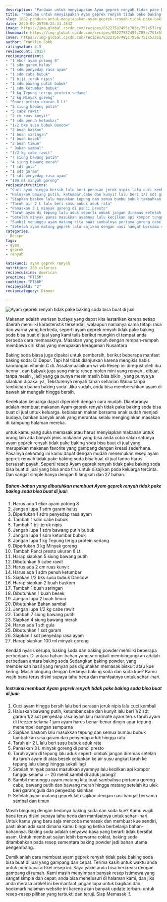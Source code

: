 ```yaml
---
description: "Panduan untuk menyiapakan Ayam geprek renyah tidak pake baking soda bisa buat di jual Terbukti"
title: "Panduan untuk menyiapakan Ayam geprek renyah tidak pake baking soda bisa buat di jual Terbukti"
slug: 1082-panduan-untuk-menyiapakan-ayam-geprek-renyah-tidak-pake-baking-soda-bisa-buat-di-jual-terbukti
date: 2020-09-25T08:24:34.484Z
image: https://img-global.cpcdn.com/recipes/85227587495c785e/751x532cq70/ayam-geprek-renyah-tidak-pake-baking-soda-bisa-buat-di-jual-foto-resep-utama.jpg
thumbnail: https://img-global.cpcdn.com/recipes/85227587495c785e/751x532cq70/ayam-geprek-renyah-tidak-pake-baking-soda-bisa-buat-di-jual-foto-resep-utama.jpg
cover: https://img-global.cpcdn.com/recipes/85227587495c785e/751x532cq70/ayam-geprek-renyah-tidak-pake-baking-soda-bisa-buat-di-jual-foto-resep-utama.jpg
author: Franklin Cobb
ratingvalue: 4.5
reviewcount: 20154
recipeingredient:
- "1 ekor ayam potong 8"
- "1 sdm garam halus"
- "1 sdm penyedap rasa ayam"
- "1 sdm cabe bubuk"
- "1 biji jeruk nipis"
- "1 sdm bawang putih bubuk"
- "1 sdm ketumbar bubuk"
- "1 kg Tepung terigu protein sedang"
- "3 kg Minyak goreng"
- "Panci presto ukuran 8 Lt"
- "5 siung bawang putih"
- "5 cabe rawit"
- "2 cm ruas kunyit"
- "1 sdm penuh ketumbar"
- "1/2 bks susu bubuk Dancow"
- "2 buah baskom"
- "1 buah saringan"
- "1 buah besek"
- "2 buah timun"
- " Bahan sambal"
- "1/2 kg cabe rawit"
- "7 siung bawang putih"
- "4 siung bawang merah"
- "1 sdt gula"
- "1 sdt garam"
- "1 sdt penyedap rasa ayam"
- "100 ml minyak goreng"
recipeinstructions:
- "Cuci ayam hingga bersih lalu beri perasan jeruk nipis lalu cuci kembali"
- "Haluskan bawang putih, ketumbar,cabe dan kunyit lalu beri 1/2 sdt garam 1/2 sdt penyedap rasa ayam lalu marinate ayam terus taruh ayam di freezer selama 1 jam ayam harus benar-benar dingin agar tepung menempel dengan sempurna"
- "Siapkan baskom lalu masukkan tepung dan semua bumbu bubuk tambahkan sisa garam dan penyedap aduk hingga rata"
- "Taruh air 2 L lalu beri susu bubuk aduk rata"
- "Panaskan 3 L minyak goreng di panci presto"
- "Taruh ayam di tepung lalu aduk seperti ombak jangan diremas setelah itu taruh ayam di atas besek celupkan ke air susu angkat taruh ke tepung lalu ulangi hingga sekali lagi"
- "Setelah minyak panas masukkan ayamnya lalu kecilkan api kompor tunggu selama +- 20 menit sambil di aduk jarang2"
- "Sambil menunggu ayam matang kita buat sambalnya pertama goreng cabe, bawang putih dan bawang merah hingga matang setelah itu ulek beri garam,gula dan penyedap sisihkan"
- "Setelah ayam matang geprek lalu sajikan dengan nasi hangat bersama sambal dan timun"
categories:
- Recipe
tags:
- ayam
- geprek
- renyah

katakunci: ayam geprek renyah 
nutrition: 280 calories
recipecuisine: American
preptime: "PT15M"
cooktime: "PT56M"
recipeyield: "2"
recipecategory: Dinner

---
```



![Ayam geprek renyah tidak pake baking soda bisa buat di jual](https://img-global.cpcdn.com/recipes/85227587495c785e/751x532cq70/ayam-geprek-renyah-tidak-pake-baking-soda-bisa-buat-di-jual-foto-resep-utama.jpg)

Makanan adalah warisan budaya yang dapat kita lestarikan karena setiap daerah memiliki karasteristik tersendiri, walaupun namanya sama tetapi rasa dan warna yang berbeda, seperti ayam geprek renyah tidak pake baking soda bisa buat di jual yang kami tulis berikut mungkin di tempat anda berbeda cara memasaknya. Masakan yang penuh dengan rempah-rempah membawa ciri khas yang merupakan keragaman Nusantara

Baking soda biasa juga dipakai untuk pembersih, berikut beberapa manfaat baking soda: Di Dapur. Tapi hal tidak dianjurkan karena mengikis habis kandungan vitamin C di. Assalamualaikum wr wb Resep ini direqust oleh ibu henny , dan babyak juga yang minta resep molen mini yang renyah , dibuat tanpa mesin , jadi yang ga punya mesin masih bisa bikin , yang punya ya silahkan dipakai ya, Teksturenya renyah tahan seharian Walau tanpa tambahan bahan baking soda. Jika sudah, anda bisa membersihkan ayam di bawah air mengalir hingga bersih.

Kedekatan keluarga dapat diperoleh dengan cara mudah. Diantaranya adalah membuat makanan Ayam geprek renyah tidak pake baking soda bisa buat di jual untuk keluarga. kebiasaan makan bersama anak sudah menjadi budaya, bahkan banyak anak yang merantau selalu menginginkan masakan di kampung halaman mereka.

untuk kamu yang suka memasak atau harus menyiapkan makanan untuk orang lain ada banyak jenis makanan yang bisa anda coba salah satunya ayam geprek renyah tidak pake baking soda bisa buat di jual yang merupakan makanan favorite yang gampang dengan kreasi sederhana. Pasalnya sekarang ini kamu dapat dengan mudah menemukan resep ayam geprek renyah tidak pake baking soda bisa buat di jual tanpa harus bersusah payah.
Seperti resep Ayam geprek renyah tidak pake baking soda bisa buat di jual yang bisa anda tiru untuk disajikan pada keluarga tercinta. Dan sangat simple hanya dengan 9 langkah dan 27 bahan.


<!--inarticleads1-->

##### Bahan-bahan yang dibutuhkan membuat Ayam geprek renyah tidak pake baking soda bisa buat di jual:

1. Harus ada 1 ekor ayam potong 8
1. Jangan lupa 1 sdm garam halus
1. Diperlukan 1 sdm penyedap rasa ayam
1. Tambah 1 sdm cabe bubuk
1. Tambah 1 biji jeruk nipis
1. Jangan lupa 1 sdm bawang putih bubuk
1. Jangan lupa 1 sdm ketumbar bubuk
1. Jangan lupa 1 kg Tepung terigu protein sedang
1. Diperlukan 3 kg Minyak goreng
1. Tambah Panci presto ukuran 8 Lt
1. Harap siapkan 5 siung bawang putih
1. Dibutuhkan 5 cabe rawit
1. Harus ada 2 cm ruas kunyit
1. Harus ada 1 sdm penuh ketumbar
1. Siapkan 1/2 bks susu bubuk Dancow
1. Harap siapkan 2 buah baskom
1. Tambah 1 buah saringan
1. Dibutuhkan 1 buah besek
1. Jangan lupa 2 buah timun
1. Dibutuhkan  Bahan sambal
1. Jangan lupa 1/2 kg cabe rawit
1. Tambah 7 siung bawang putih
1. Siapkan 4 siung bawang merah
1. Harus ada 1 sdt gula
1. Dibutuhkan 1 sdt garam
1. Siapkan 1 sdt penyedap rasa ayam
1. Harap siapkan 100 ml minyak goreng


Kendati nyaris serupa, baking soda dan baking powder memiliki beberapa perbedaan. Di antara bahan-bahan yang seringkali membingungkan adalah perbedaan antara baking soda Sedangkan baking powder, yang memberikan hasil yang renyah pas digunakan memasak biskuit atau kue kering. Masih bingung dengan bedanya baking soda dan soda kue? Kamu wajib baca terus disini supaya tahu beda dan manfaatnya untuk sehari-hari. 

<!--inarticleads2-->

##### Instruksi membuat  Ayam geprek renyah tidak pake baking soda bisa buat di jual:

1. Cuci ayam hingga bersih lalu beri perasan jeruk nipis lalu cuci kembali
1. Haluskan bawang putih, ketumbar,cabe dan kunyit lalu beri 1/2 sdt garam 1/2 sdt penyedap rasa ayam lalu marinate ayam terus taruh ayam di freezer selama 1 jam ayam harus benar-benar dingin agar tepung menempel dengan sempurna
1. Siapkan baskom lalu masukkan tepung dan semua bumbu bubuk tambahkan sisa garam dan penyedap aduk hingga rata
1. Taruh air 2 L lalu beri susu bubuk aduk rata
1. Panaskan 3 L minyak goreng di panci presto
1. Taruh ayam di tepung lalu aduk seperti ombak jangan diremas setelah itu taruh ayam di atas besek celupkan ke air susu angkat taruh ke tepung lalu ulangi hingga sekali lagi
1. Setelah minyak panas masukkan ayamnya lalu kecilkan api kompor tunggu selama +- 20 menit sambil di aduk jarang2
1. Sambil menunggu ayam matang kita buat sambalnya pertama goreng cabe, bawang putih dan bawang merah hingga matang setelah itu ulek beri garam,gula dan penyedap sisihkan
1. Setelah ayam matang geprek lalu sajikan dengan nasi hangat bersama sambal dan timun


Masih bingung dengan bedanya baking soda dan soda kue? Kamu wajib baca terus disini supaya tahu beda dan manfaatnya untuk sehari-hari. Untuk kamu yang baru saja mencoba memasak dan membuat kue sendiri, pasti akan ada saat dimana kamu bingung ketika berbelanja bahan-bahannya. Baking soda adalah senyawa basa yang berarti tidak bersifat asam. Untuk membuat sajian lebih berwarna coklat, baking soda ditambahkan pada resep sementara baking powder jadi bahan utama pengembang. 

Demikianlah cara membuat ayam geprek renyah tidak pake baking soda bisa buat di jual yang gampang dan cepat. Terima kasih untuk waktu anda untuk membaca artikel resep ini. Saya yakin anda bisa berkreasi dengan gampang di rumah. Kami masih menyimpan banyak resep istimewa yang sangat simple dan cepat, anda bisa menelusuri di halaman kami, dan jika anda merasa artikel ini bermanfaat jangan lupa untuk bagikan dan bookmark halaman website ini karena akan banyak update terbaru untuk resep-resep pilihan yang terbukti dan teruji. Siap Memasak !!. 
